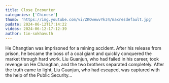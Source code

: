 ```yaml
---
title: Close Encounter
categories: ['Chinese']
thumb: 'https://img.youtube.com/vi/ZKOwewvYk34/maxresdefault.jpg'
pudate: 2024-06-12T17:14:22
videos: 2024-06-12-17-12-39
author: tin-sokhavuth
---
```

He Changtian was imprisoned for a mining accident. After his release from prison, he became the boss of a coal giant and quickly conquered the market through hard work. Liu Guanjun, who had failed in his career, took revenge on He Changtian, and the two brothers separated completely. After the truth came to light, Liu Guanjun, who had escaped, was captured with the help of the Public Security...